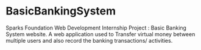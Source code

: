 # BasicBankingSystem
Sparks Foundation Web Development Internship Project : Basic Banking System website. A web application used to Transfer virtual money between multiple users and also record the banking transactions/ activities.
